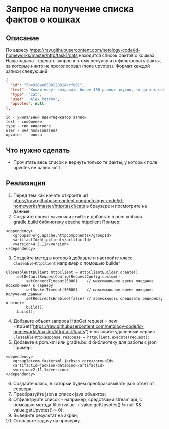 # Запрос на получение списка фактов о кошках

## Описание
По адресу https://raw.githubusercontent.com/netology-code/jd-homeworks/master/http/task1/cats находится список фактов о кошках. Наша задача - сделать запрос к этому ресурсу и отфильтровать факты, за которые никто не проголосовал (поле upvotes).
Формат каждой записи следующий:
```json
{
  "id": "5b4910ae0508220014ccfe91",
  "text": "Кошки могут создавать более 100 разных звуков, тогда как собаки только около 10.",
  "type": "cat",
  "user": "Alex Petrov",
  "upvotes": null
},
```
```text
id - уникальный идентификатор записи
text - сообщение
type - тип животного
user - имя пользователя
upvotes - голоса
```

## Что нужно сделать
- Прочитать весь список и вернуть только те факты, у которых поле upvotes не равно `null`.

## Реализация
1. Перед тем как начать откройте url https://raw.githubusercontent.com/netology-code/jd-homeworks/master/http/task1/cats в браузере и посмотрите на данные;
2. Создайте проект `maven` или `gradle` и добавьте в pom.xml или gradle.build библиотеку apache httpclient
   Пример:
```text
<dependency>
   <groupId>org.apache.httpcomponents</groupId>
   <artifactId>httpclient</artifactId>
   <version>4.5.12</version>
</dependency>
```
3. Создайте метод в который добавьте и настройте класс `CloseableHttpClient` например с помощью builder
```text
CloseableHttpClient httpClient = HttpClientBuilder.create()
    .setDefaultRequestConfig(RequestConfig.custom()
        .setConnectTimeout(5000)    // максимальное время ожидание подключения к серверу
        .setSocketTimeout(30000)    // максимальное время ожидания получения данных
        .setRedirectsEnabled(false) // возможность следовать редиректу в ответе
        .build())
    .build();
```
4. Добавьте объект запроса HttpGet request = new HttpGet("https://raw.githubusercontent.com/netology-code/jd-homeworks/master/http/task1/cats") и
   вызовите удаленный сервис `CloseableHttpResponse response = httpClient.execute(request)`;
5. Добавьте в pom.xml или gradle.build библиотеку для работы с json
   Пример:
```text
<dependency>
   <groupId>com.fasterxml.jackson.core</groupId>
   <artifactId>jackson-databind</artifactId>
   <version>2.11.1</version>
</dependency>
```
6. Создайте класс, в который будем преобразовывать json ответ от сервера;
7. Преобразуйте json в список java объектов;
8. Отфильтруйте список - например, средствами stream api, с помощью метода filter(value -> value.getUpvotes() != null && value.getUpvotes() > 0);
9. Выведите результат на экран;
10. Отправьте задачу на проверку.